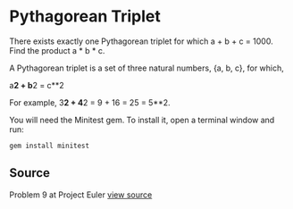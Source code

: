 # Pythagorean Triplet

There exists exactly one Pythagorean triplet for which a + b + c = 1000. Find the product a * b * c.

A Pythagorean triplet is a set of three natural numbers, {a, b, c}, for
which,

a**2 + b**2 = c**2

For example, 3**2 + 4**2 = 9 + 16 = 25 = 5**2.

You will need the Minitest gem. To install it, open a
terminal window and run:

    gem install minitest

## Source

Problem 9 at Project Euler [view source](http://projecteuler.net/problem=9)
